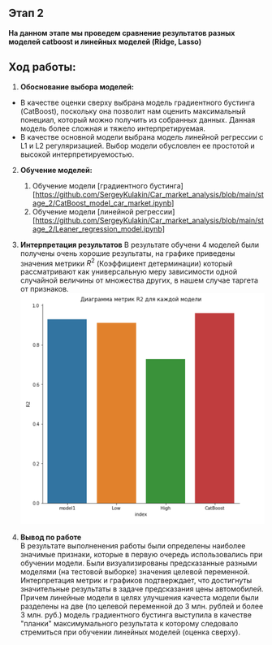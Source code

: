 ## Этап 2

**На данном этапе мы проведем сравнение результатов разных моделей catboost и линейных моделей (Ridge, Lasso)**

## Ход работы:

1. **Обоснование выбора моделей:**
  - В качестве оценки сверху выбрана модель градиентного бустинга (CatBoost), поскольку она позволит нам оценить максимальный понециал, который можно получить из собранных данных. Данная модель более сложная и тяжело интерпретируемая.
  - В качестве основной модели выбрана модель линейной регрессии с L1 и L2 регуляризацией. Выбор модели обусловлен ее простотой и высокой интерпретируемостью.  
  
2. **Обучение моделей:**
    1) Обучение модели [градиентного бустинга][https://github.com/SergeyKulakin/Car_market_analysis/blob/main/stage_2/CatBoost_model_car_market.ipynb]
    2) Обучение модели [линейной регрессии][https://github.com/SergeyKulakin/Car_market_analysis/blob/main/stage_2/Leaner_regression_model.ipynb]

3. **Интерпретация результатов**
  В результате обучени 4 моделей были получены очень хорошие результаты, на графике приведены значения метрики $R^2$ (Коэффициент детерминации) который рассматривают как универсальную меру зависимости одной случайной величины от множества других, в нашем случае таргета от признаков.
![Image alt](https://github.com/SergeyKulakin/Car_market_analysis/blob/98b9ece0c2812856756a617c0e33b1db3cdb832a/stage_2/screen/capture_20211226223932890.png)

4. **Вывод по работе**  
  В результате выполненения работы были определены наиболее значимые признаки, которые в первую очередь использовались при обучении модели.
  Были визуализированы предсказанные разными моделями (на тестовой выборке) значения целевой переменной. Интерпретация метрик и графиков подтверждает, что достигнуты значительные результаты в задаче предсказания цены автомобилей. Причем линейные модели в целях улучшения качеста модели были разделены на две (по целевой переменной до 3 млн. рублей и более 3 млн. руб.) модель градиентного бустинга выступила в качестве "планки" максимумального результата к которому следовало стремиться при обучении линейных моделей (оценка сверху). 
